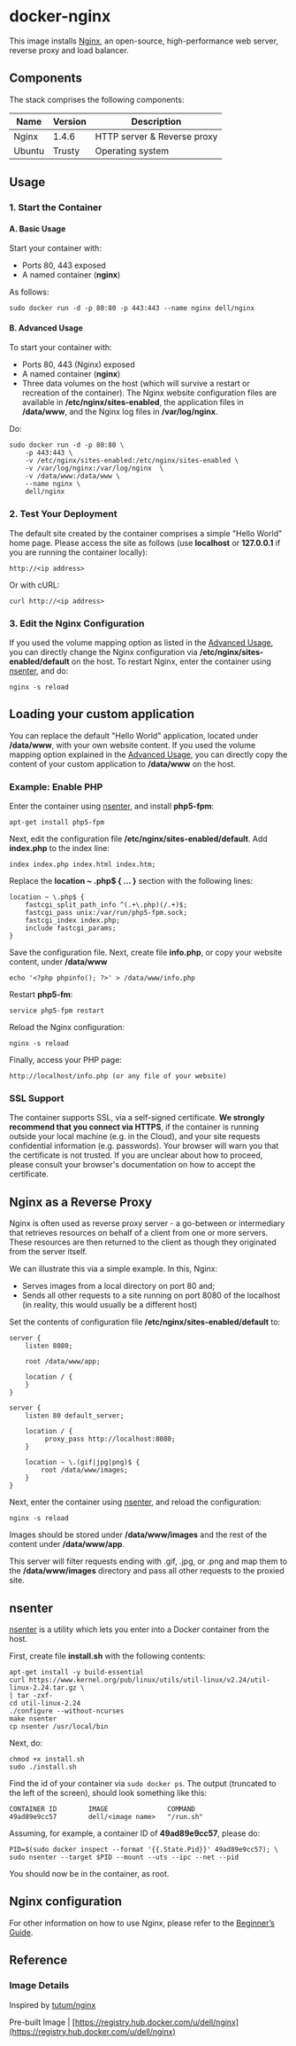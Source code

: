 # docker-nginx

This image installs [Nginx](http://nginx.org/), an open-source, high-performance web server, reverse proxy and load balancer.

## Components

The stack comprises the following components:

Name        | Version       | Description
------------|---------------|------------
Nginx       | 1.4.6         | HTTP server & Reverse proxy
Ubuntu      | Trusty        | Operating system

## Usage

### 1. Start the Container

#### A. Basic Usage

Start your container with:

* Ports 80, 443 exposed
* A named container (**nginx**)

As follows: 

```no-highlight
sudo docker run -d -p 80:80 -p 443:443 --name nginx dell/nginx
```

<a name="advanced-usage"></a>
#### B. Advanced Usage

To start your container with:

* Ports 80, 443 (Nginx) exposed
* A named container (**nginx**)
* Three data volumes on the host (which will survive a restart or recreation of the container). The Nginx website configuration files are available in **/etc/nginx/sites-enabled**, the application files in **/data/www**, and the Nginx log files in **/var/log/nginx**.

Do: 

```no-highlight
sudo docker run -d -p 80:80 \
    -p 443:443 \
    -v /etc/nginx/sites-enabled:/etc/nginx/sites-enabled \
    -v /var/log/nginx:/var/log/nginx  \
    -v /data/www:/data/www \
    --name nginx \
    dell/nginx
```

### 2. Test Your Deployment
The default site created by the container comprises a simple "Hello World" home page. Please access the site as follows (use **localhost** or **127.0.0.1** if you are running the container locally):
```no-highlight
http://<ip address>
```

Or with cURL:

```no-highlight
curl http://<ip address>
```

### 3. Edit the Nginx Configuration

If you used the volume mapping option as listed in the [Advanced Usage](#advanced-usage), you can directly change the Nginx configuration via **/etc/nginx/sites-enabled/default** on the host. To restart Nginx, enter the container using [nsenter](#nsenter), and do:

```no-highlight
nginx -s reload
```

## Loading your custom application

You can replace the default "Hello World" application, located under **/data/www**, with your own website content. If you used the volume mapping option explained in the [Advanced Usage](#advanced-usage), you can directly copy the content of your custom application to **/data/www** on the host.

### Example: Enable PHP

Enter the container using [nsenter](#nsenter), and install **php5-fpm**:

```no-highlight
apt-get install php5-fpm
```

Next, edit the configuration file **/etc/nginx/sites-enabled/default**. Add **index.php** to the index line:

```no-highlight
index index.php index.html index.htm;
```
Replace the **location ~ \.php$ { ... }** section with the following lines:

```no-highlight
location ~ \.php$ {
    fastcgi_split_path_info ^(.+\.php)(/.+)$;
    fastcgi_pass unix:/var/run/php5-fpm.sock;
    fastcgi_index index.php;
    include fastcgi_params;
}
```

Save the configuration file. Next, create file **info.php**, or copy your website content, under **/data/www**

```no-highlight
echo '<?php phpinfo(); ?>' > /data/www/info.php
```

Restart **php5-fm**:

```no-highlight
service php5-fpm restart
```

Reload the Nginx configuration:

```no-highlight
nginx -s reload
```

Finally, access your PHP page:

```no-highlight
http://localhost/info.php (or any file of your website)
```

### SSL Support
The container supports SSL, via a self-signed certificate. **We strongly recommend that you connect via HTTPS**, if the container is running outside your local machine (e.g. in the Cloud), and your site requests confidential information (e.g. passwords). Your browser will warn you that the certificate is not trusted. If you are unclear about how to proceed, please consult your browser's documentation on how to accept the certificate.

## Nginx as a Reverse Proxy
Nginx is often used as reverse proxy server - a go-between or intermediary that retrieves resources on behalf of a client from one or more servers. These resources are then returned to the client as though they originated from the server itself.

We can illustrate this via a simple example. In this, Nginx:

* Serves images from a local directory on port 80 and;
* Sends all other requests to a site running on port 8080 of the localhost (in reality, this would usually be a different host)

Set the contents of configuration file **/etc/nginx/sites-enabled/default** to:

```no-highlight
server {
    listen 8080;

    root /data/www/app;

    location / {
    }
}

server {
    listen 80 default_server;

    location / {
         proxy_pass http://localhost:8080;
    }

    location ~ \.(gif|jpg|png)$ {
        root /data/www/images;
    }
}
```

Next, enter the container using [nsenter](#nsenter), and reload the configuration:

```no-highlight
nginx -s reload
```

Images should be stored under **/data/www/images** and the rest of the content under **/data/www/app**.

This server will filter requests ending with .gif, .jpg, or .png and map them to the **/data/www/images** directory and pass all other requests to the proxied site. 

<a name="nsenter"></a>
## nsenter
[nsenter](https://github.com/jpetazzo/nsenter) is a utility which lets you enter into a Docker container from the host.

First, create file **install.sh** with the following contents:

```no-highlight
apt-get install -y build-essential
curl https://www.kernel.org/pub/linux/utils/util-linux/v2.24/util-linux-2.24.tar.gz \
| tar -zxf-
cd util-linux-2.24
./configure --without-ncurses
make nsenter
cp nsenter /usr/local/bin
```

Next, do:

```no-highlight
chmod +x install.sh
sudo ./install.sh
```

Find the id of your container via ```sudo docker ps```. The output (truncated to the left of the screen), should look something like this:

```no-highlight
CONTAINER ID        IMAGE               COMMAND 
49ad89e9cc57        dell/<image name>   "/run.sh"      
```

Assuming, for example, a container ID of **49ad89e9cc57**, please do:

```no-highlight
PID=$(sudo docker inspect --format '{{.State.Pid}}' 49ad89e9cc57); \
sudo nsenter --target $PID --mount --uts --ipc --net --pid
```

You should now be in the container, as root.

## Nginx configuration
For other information on how to use Nginx, please refer to the [Beginner’s Guide](http://nginx.org/en/docs/beginners_guide.html).

## Reference

### Image Details

Inspired by [tutum/nginx](https://github.com/tutumcloud/tutum-docker-nginx)

Pre-built Image | [https://registry.hub.docker.com/u/dell/nginx](https://registry.hub.docker.com/u/dell/nginx) 
